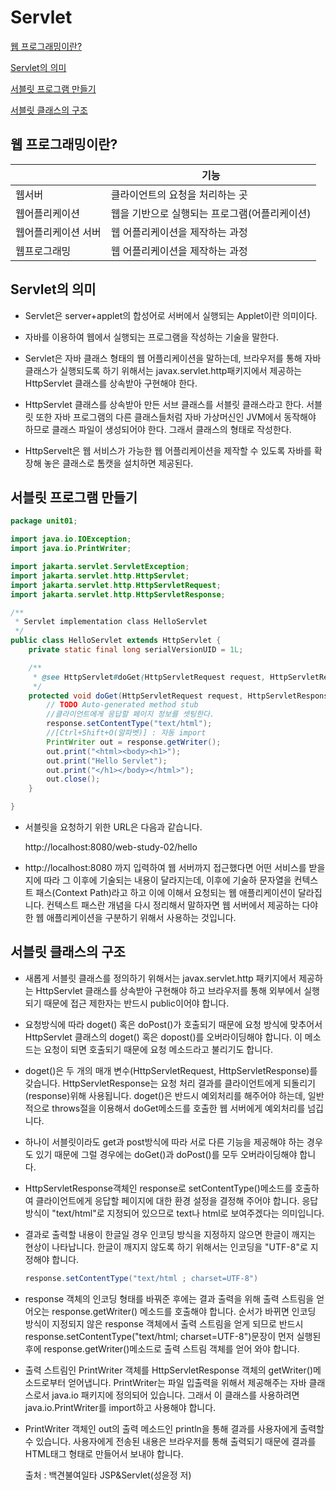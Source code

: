 # Servlet
[웹 프로그래밍이란?](#웹-프로그래밍이란?)

[Servlet의 의미](#Servlet의-의미)

[서블릿 프로그램 만들기](#서블릿-프로그램-만들기)

[서블릿 클래스의 구조 ](#서블릿-클래스의-구조)





## 웹 프로그래밍이란?


  |                     | 기능                                          |
  | ------------------- | --------------------------------------------- |
  | 웹서버              | 클라이언트의 요청을 처리하는 곳               |
  | 웹어플리케이션      | 웹을 기반으로 실행되는 프로그램(어플리케이션) |
  | 웹어플리케이션 서버 | 웹 어플리케이션을 제작하는 과정               |
  | 웹프로그래밍        | 웹 어플리케이션을 제작하는 과정               |

  

## Servlet의 의미

- Servlet은 server+applet의 합성어로 서버에서 실행되는 Applet이란 의미이다.

- 자바를 이용하여 웹에서 실행되는 프로그램을 작성하는 기술을 말한다. 

- Servlet은 자바 클래스 형태의 웹 어플리케이션을 말하는데, 
브라우저를 통해 자바 클래스가 실행되도록 하기 위해서는 javax.servlet.http패키지에서
제공하는 HttpServlet 클래스를 상속받아 구현해야 한다. 

- HttpServlet 클래스를 상속받아 
만든 서브 클래스를 서블릿 클래스라고 한다. 서블릿 또한 자바 프로그램의 다른 클래스들처럼
자바 가상머신인 JVM에서 동작해야 하므로 클래스 파일이 생성되어야 한다. 
그래서 클래스의 형태로 작성한다. 

- HttpServelt은 웹 서비스가 가능한 웹 어플리케이션을 제작할 수 있도록 
  자바를 확장해 놓은 클래스로 톰캣을 설치하면 제공된다. 

  
  
## 서블릿 프로그램 만들기

```java
package unit01;

import java.io.IOException;
import java.io.PrintWriter;

import jakarta.servlet.ServletException;
import jakarta.servlet.http.HttpServlet;
import jakarta.servlet.http.HttpServletRequest;
import jakarta.servlet.http.HttpServletResponse;

/**
 * Servlet implementation class HelloServlet
 */
public class HelloServlet extends HttpServlet {
	private static final long serialVersionUID = 1L;

	/**
	 * @see HttpServlet#doGet(HttpServletRequest request, HttpServletResponse response)
	 */
	protected void doGet(HttpServletRequest request, HttpServletResponse response) throws ServletException, IOException {
		// TODO Auto-generated method stub
		//클라이언트에게 응답할 페이지 정보를 셋팅한다. 
		response.setContentType("text/html");
		//[Ctrl+Shift+O(알파벳)] : 자동 import
		PrintWriter out = response.getWriter();
		out.print("<html><body><h1>");
		out.print("Hello Servlet");
		out.print("</h1></body></html>");
		out.close();
	}

}
```



- 서블릿을 요청하기 위한 URL은 다음과 같습니다. 

  http://localhost:8080/web-study-02/hello

- http://localhost:8080 까지 입력하여 웹 서버까지 접근했다면 어떤 서비스를 받을지에 따라 그 이후에 기술되는 
  내용이 달라지는데, 이후에 기술하 문자열을 컨텍스트 패스(Context Path)라고 하고 
  이에 이해서 요청되는 웹 애플리케이션이 달라집니다. 
  컨텍스트 패스란 개념을 다시 정리해서 말하자면 웹 서버에서 제공하는 다야한 웹 애플리케이션을 구분하기 위해서 
  사용하는 것입니다. 

  


## 서블릿 클래스의 구조 

- 새롭게 서블릿 클래스를 정의하기 위해서는 javax.servlet.http 패키지에서 제공하는 HttpServlet 클래스를 상속받아 구현해야 하고 
  브라우저를 통해 외부에서 실행되기 때문에 접근 제한자는 반드시 public이어야 합니다. 

- 요청방식에 따라 doget() 혹은 doPost()가 호출되기 때문에 요청 방식에 맞추어서 HttpServlet 클래스의 doget() 혹은 dopost()를 오버라이딩해야 합니다. 이 메소드는 요청이 되면 호출되기 때문에 요청 메소드라고 불리기도 합니다. 

- doget()은 두 개의 매개 변수(HttpServletRequest, HttpServletResponse)를 갖습니다. HttpServletResponse는 요청 처리 결과를 클라이언트에게 되돌리기(response)위해 사용됩니다. doget()은 반드시 예외처리를 해주어야 하는데, 일반적으로 throws절을 이용해서 doGet메소드를 호출한 웹 서버에게 예외처리를 넘깁니다. 

- 하나이 서블릿이라도 get과 post방식에 따라 서로 다른 기능을 제공해야 하는 경우도 있기 때문에 그럴 경우에는 doGet()과 doPost()를 모두 오버라이딩해야 합니다. 

- HttpServletResponse객체인 response로 setContentType()메소드를 호출하여 클라이언트에게 응답할 페이지에 대한 환경 설정을 결정해 주어야 합니다. 응답 방식이 "text/html"로 지정되어 있으므로 text나 html로 보여주겠다는 의미입니다. 

- 결과로 출력할 내용이 한글일 경우 인코딩 방식을 지정하지 않으면 한글이 깨지는 현상이 나타납니다. 한글이 깨지지 않도록 하기 위해서는 인코딩을 "UTF-8"로 지정해야 합니다. 

  ```JAVA
  response.setContentType("text/html ; charset=UTF-8")
  ```
  
- response 객체의 인코딩 형태를 바꿔준 후에는 결과 출력을 위해 출력 스트림을 얻어오는 response.getWriter() 메소드를 호출해야 합니다. 순서가 바뀌면 인코딩 방식이 지정되지 않은 response 객체에서 출력 스트림을 얻게 되므로 반드시 response.setContentType("text/html; charset=UTF-8")문장이 먼저 실행된 후에 response.getWriter()메소드로 출력 스트림 객체를 얻어 와야 합니다. 

  [^스트림이란]: 사용자가 입력한 데이터를 메모리에 저장하는 과정을 입력이라 하고 메모리에 저장된 데이터를 사용자가 볼 수 있도록 하는 과정을 출력이라고 하는데 입출력 과정이 가능하도록 하는 객체를 자바에서는 스트림이라고 합니다.

- 출력 스트림인 PrintWriter 객체를 HttpServletResponse 객체의 getWriter()메소드로부터 얻어냅니다. 
  PrintWriter는 파일 입출력을 위해서 제공해주는 자바 클래스로서 java.io 패키지에 정의되어 있습니다. 그래서 이 클래스를 사용하려면 java.io.PrintWriter를 import하고 사용해야 합니다. 

- PrintWriter 객체인 out의 출력 메소드인 println을 통해 결과를 사용자에게 출력할 수 있습니다. 사용자에게 전송된 내용은 브라우저를 통해 출력되기 때문에 결과를 HTML태그 형태로 만들어서 보내야 합니다. 



 




  출처 : 백견불여일타 JSP&Servlet(성윤정 저)